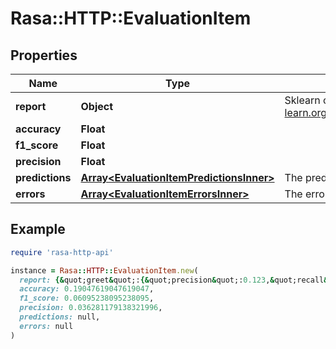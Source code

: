 # Rasa::HTTP::EvaluationItem

## Properties

| Name | Type | Description | Notes |
| ---- | ---- | ----------- | ----- |
| **report** | **Object** | Sklearn classification report, see https://scikit-learn.org/stable/modules/generated/sklearn.metrics.classification_report.html | [optional] |
| **accuracy** | **Float** |  | [optional] |
| **f1_score** | **Float** |  | [optional] |
| **precision** | **Float** |  | [optional] |
| **predictions** | [**Array&lt;EvaluationItemPredictionsInner&gt;**](EvaluationItemPredictionsInner.md) | The predictions for each item in the test set | [optional] |
| **errors** | [**Array&lt;EvaluationItemErrorsInner&gt;**](EvaluationItemErrorsInner.md) | The errors which were made during the testing. | [optional] |

## Example

```ruby
require 'rasa-http-api'

instance = Rasa::HTTP::EvaluationItem.new(
  report: {&quot;greet&quot;:{&quot;precision&quot;:0.123,&quot;recall&quot;:0.456,&quot;f1-score&quot;:0.12,&quot;support&quot;:100,&quot;confused_with&quot;:{&quot;chitchat&quot;:3,&quot;nlu_fallback&quot;:5}},&quot;micro avg&quot;:{&quot;precision&quot;:0.123,&quot;recall&quot;:0.456,&quot;f1-score&quot;:0.12,&quot;support&quot;:100},&quot;macro avg&quot;:{&quot;precision&quot;:0.123,&quot;recall&quot;:0.456,&quot;f1-score&quot;:0.12,&quot;support&quot;:100},&quot;weightedq avg&quot;:{&quot;precision&quot;:0.123,&quot;recall&quot;:0.456,&quot;f1-score&quot;:0.12,&quot;support&quot;:100}},
  accuracy: 0.19047619047619047,
  f1_score: 0.06095238095238095,
  precision: 0.036281179138321996,
  predictions: null,
  errors: null
)
```

